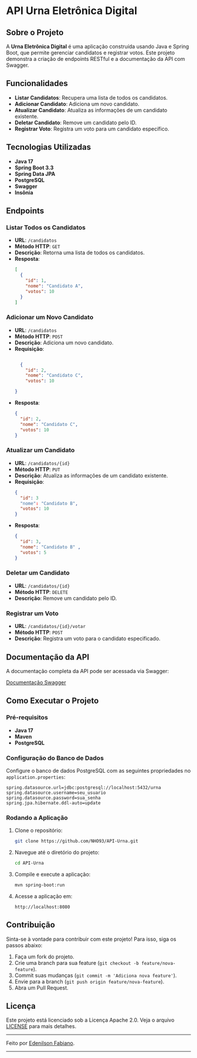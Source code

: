 # API Urna Eletrônica Digital

## Sobre o Projeto

A **Urna Eletrônica Digital** é uma aplicação construída usando Java e Spring Boot, que permite gerenciar candidatos e registrar votos. Este projeto demonstra a criação de endpoints RESTful e a documentação da API com Swagger.

## Funcionalidades

- **Listar Candidatos**: Recupera uma lista de todos os candidatos.
- **Adicionar Candidato**: Adiciona um novo candidato.
- **Atualizar Candidato**: Atualiza as informações de um candidato existente.
- **Deletar Candidato**: Remove um candidato pelo ID.
- **Registrar Voto**: Registra um voto para um candidato específico.

## Tecnologias Utilizadas

- **Java 17**
- **Spring Boot 3.3**
- **Spring Data JPA**
- **PostgreSQL**
- **Swagger**
- **Insônia**

## Endpoints

### Listar Todos os Candidatos

- **URL**: `/candidatos`
- **Método HTTP**: `GET`
- **Descrição**: Retorna uma lista de todos os candidatos.
- **Resposta**: 
  ```json
  [
    {
      "id": 1,
      "nome": "Candidato A",
      "votos": 10
    }
  ]
  ```

### Adicionar um Novo Candidato

- **URL**: `/candidatos`
- **Método HTTP**: `POST`
- **Descrição**: Adiciona um novo candidato.
- **Requisição**:
  ```json
  
    {
      "id": 2,
      "nome": "Candidato C",
      "votos": 10
  }
  ```
- **Resposta**:
  ```json
  {
    "id": 2,
    "nome": "Candidato C",
    "votos": 10
  }
  ```

### Atualizar um Candidato

- **URL**: `/candidatos/{id}`
- **Método HTTP**: `PUT`
- **Descrição**: Atualiza as informações de um candidato existente.
- **Requisição**:
  ```json
  {
    "id": 3
    "nome": "Candidato B",
    "votos": 10
  }
  ```
- **Resposta**:
  ```json
  {
    "id": 3,
    "nome": "Candidato B" ,
    "votos": 5
  }
  ```

### Deletar um Candidato

- **URL**: `/candidatos/{id}`
- **Método HTTP**: `DELETE`
- **Descrição**: Remove um candidato pelo ID.

### Registrar um Voto

- **URL**: `/candidatos/{id}/votar`
- **Método HTTP**: `POST`
- **Descrição**: Registra um voto para o candidato especificado.

## Documentação da API

A documentação completa da API pode ser acessada via Swagger:

[Documentação Swagger](http://localhost:8080/swagger-ui/index.html)

## Como Executar o Projeto

### Pré-requisitos

- **Java 17**
- **Maven**
- **PostgreSQL**

### Configuração do Banco de Dados

Configure o banco de dados PostgreSQL com as seguintes propriedades no `application.properties`:

```properties
spring.datasource.url=jdbc:postgresql://localhost:5432/urna
spring.datasource.username=seu_usuario
spring.datasource.password=sua_senha
spring.jpa.hibernate.ddl-auto=update
```

### Rodando a Aplicação

1. Clone o repositório:
   ```sh
   git clone https://github.com/NHO93/API-Urna.git
   ```

2. Navegue até o diretório do projeto:
   ```sh
   cd API-Urna
   ```

3. Compile e execute a aplicação:
   ```sh
   mvn spring-boot:run
   ```

4. Acesse a aplicação em:
   ```
   http://localhost:8080
   ```

## Contribuição

Sinta-se à vontade para contribuir com este projeto! Para isso, siga os passos abaixo:

1. Faça um fork do projeto.
2. Crie uma branch para sua feature (`git checkout -b feature/nova-feature`).
3. Commit suas mudanças (`git commit -m 'Adiciona nova feature'`).
4. Envie para a branch (`git push origin feature/nova-feature`).
5. Abra um Pull Request.

## Licença

Este projeto está licenciado sob a Licença Apache 2.0. Veja o arquivo [LICENSE](LICENSE) para mais detalhes.

---

Feito por [Edenilson Fabiano](https://seusite.com).

---
